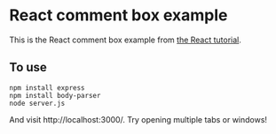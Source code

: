 # React comment box example

This is the React comment box example from [the React tutorial](http://facebook.github.io/react/docs/tutorial.html).

## To use

```
npm install express
npm install body-parser
node server.js
```

And visit http://localhost:3000/. Try opening multiple tabs or windows!
